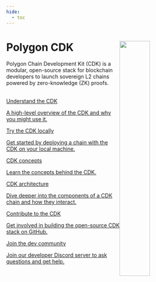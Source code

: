 ```yaml
---
hide:
  - toc
---
```


<style>
   .git-revision-date-localized-plugin, .md-source-file, .md-content__button.md-icon {
      display: none;
   }
</style>

<div class="section-wrapper product-section-head">
   <div class="hero-image"><img src="../img/cdk/cdk.svg" loading="lazy" class="hero-image" style="width: 40%; float: right;"></div>
   <div class="hero-left">
      <h1 class="hero-heading">Polygon CDK</h1>
      <p class="hero-subtext">Polygon Chain Development Kit (CDK) is a modular, open-source stack for blockchain developers to launch sovereign L2 chains powered by zero-knowledge (ZK) proofs.</p>
   </div>
   </br>
</div>

<div class="grid-container">
   <div class="grid-item">
      <a href="./overview">
         <div class="product-list-item-header">
            <div class="feature-card-heading">Understand the CDK</div>
         </div>
         <p class="feature-paragraph">A high-level overview of the CDK and why you might use it.</p>
      </a>
   </div>
   <div class="grid-item">
      <a href="./getting-started">
         <div class="product-list-item-header">
            <div class="feature-card-heading">Try the CDK locally</div>
         </div>
         <p class="feature-paragraph">Get started by deploying a chain with the CDK on your local machine.</p>
      </a>
   </div>
   <div class="grid-item">
      <a href="./concepts/layer2s">
         <div class="product-list-item-header">
            <div class="feature-card-heading">CDK concepts</div>
         </div>
         <p class="feature-paragraph">Learn the concepts behind the CDK.</p>
      </a>
   </div>
    <div class="grid-item">
      <a href="./architecture/cdk-zkevm">
         <div class="product-list-item-header">
            <div class="feature-card-heading">CDK architecture</div>
         </div>
         <p class="feature-paragraph">Dive deeper into the components of a CDK chain and how they interact.</p>
      </a>
   </div>
   <div class="grid-item">
      <a href="https://github.com/0xPolygon/cdk-validium-node" target="_blank">
         <div class="product-list-item-header">
            <div class="feature-card-heading">Contribute to the CDK</div>
         </div>
         <p class="feature-paragraph">Get involved in building the open-source CDK stack on GitHub.</p>
      </a>
   </div>
   <div class="grid-item">
      <a href="https://discord.com/invite/0xpolygonRnD" target="_blank">
         <div class="product-list-item-header">
            <div class="feature-card-heading">Join the dev community</div>
         </div>
         <p class="feature-paragraph">Join our developer Discord server to ask questions and get help.</p>
      </a>
   </div>
</div>
